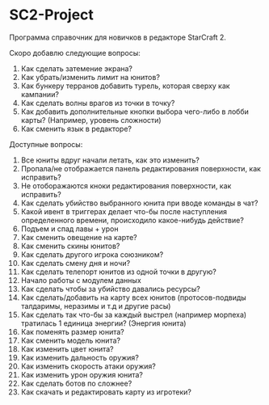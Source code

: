 # SC2-Project
Программа справочник для новичков в редакторе StarCraft 2.

Скоро добавлю следующие вопросы:
1) Как сделать затемение экрана?
2) Как убрать/изменить лимит на юнитов?
3) Как бункеру терранов добавить турель, которая сверху как кампании?
4) Как сделать волны врагов из точки в точку?
5) Как добавить дополнительные кнопки выбора чего-либо в лобби карты? (Например, уровень сложности)
6) Как сменить язык в редакторе?

Доступные вопросы:
1) Все юниты вдруг начали летать, как это изменить?
2) Пропала/не отображается панель редактирования поверхности, как исправить?
3) Не отоборажаются кноки редактирования поверхности, как исправить?
4) Как сделать убийство выбранного юнита при вводе команды в чат?
5) Какой ивент в триггерах делает что-бы после наступления определенного времени, происходило какое-нибудь действие?
6) Подъем и спад лавы + урон
7) Как сменить овещение на карте?
8) Как сменить скины юнитов?
9) Как сделать другого игрока союзником?
10) Как сделать смену дня и ночи?
11) Как сделать телепорт юнитов из одной точки в другую? 
12) Начало работы с модулем данных
13) Как сделать чтобы за убийство давались ресурсы?
14) Как сделать/добавить на карту всех юнитов (протосов-подвиды талдаримы, неразимы и т.д и другие расы)
15) Как сделать так что-бы за каждый выстрел (например морпеха) тратилась 1 единица энергии? (Энергия юнита)
16) Как поменять размер юнита?
17) Как сменить модель юнита?
18) Как изменить цвет юнита?
19) Как изменить дальность оружия?
20) Как изменить скорость атаки оружия?
21) Как изменить урон оружия юнита?
22) Как сделать ботов по сложнее?
23) Как скачать и редактировать карту из игротеки?
